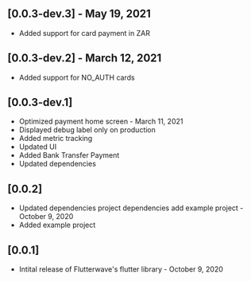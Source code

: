## [0.0.3-dev.3] - May 19, 2021
* Added support for card payment in ZAR

## [0.0.3-dev.2] - March 12, 2021
* Added support for NO_AUTH cards

## [0.0.3-dev.1]
* Optimized payment home screen - March 11, 2021
* Displayed debug label only on production
* Added metric tracking
* Updated UI
* Added Bank Transfer Payment
* Updated dependencies

## [0.0.2] 
* Updated dependencies project dependencies add example project - October 9, 2020
* Added example project

## [0.0.1] 
* Intital release of Flutterwave's flutter library - October 9, 2020
